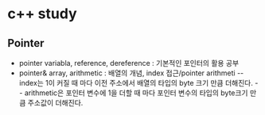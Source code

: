 # c++ study
## Pointer
- pointer variabla, reference, dereference : 기본적인 포인터의 활용 공부
- pointer& array, arithmetic : 배열의 개념, index 접근/pointer arithmeti
-- index는 1이 커질 때 마다 이전 주소에서 배열의 타입의 byte 크기 만큼 더해진다.
-- arithmetic은 포인터 변수에 1을 더할 때 마다 포인터 변수의 타입의 byte크기 만큼 주소값이 더해진다.
